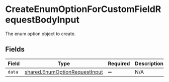 # CreateEnumOptionForCustomFieldRequestBodyInput

The enum option object to create.


## Fields

| Field                                                                          | Type                                                                           | Required                                                                       | Description                                                                    |
| ------------------------------------------------------------------------------ | ------------------------------------------------------------------------------ | ------------------------------------------------------------------------------ | ------------------------------------------------------------------------------ |
| `data`                                                                         | [shared.EnumOptionRequestInput](../../models/shared/enumoptionrequestinput.md) | :heavy_minus_sign:                                                             | N/A                                                                            |
